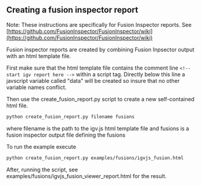 

## Creating a fusion inspector report 

Note: These instructions are specifically for Fusion Inspector reports.  See [https://github.com/FusionInspector/FusionInspector/wiki](https://github.com/FusionInspector/FusionInspector/wiki)

Fusion inspector reports are created by combining Fusion Inpsector output with an html template file.

First make sure that the html template file contains the comment line `<!-- start igv report here -->` within a script tag.
Directly below this line a javscript variable called "data" will be created so insure that no other variable names conflict.  
  
Then use the create_fusion_report.py script to create a new self-contained html file.
```sh
python create_fusion_report.py filename fusions
```
where filename is the path to the igv.js html template file and fusions is a fusion inspector output file defining
the fusions

To run the example execute

```sh
python create_fusion_report.py examples/fusions/igvjs_fusion.html
```

After, running the script, see examples/fusions/igvjs_fusion_viewer_report.html for the result.


